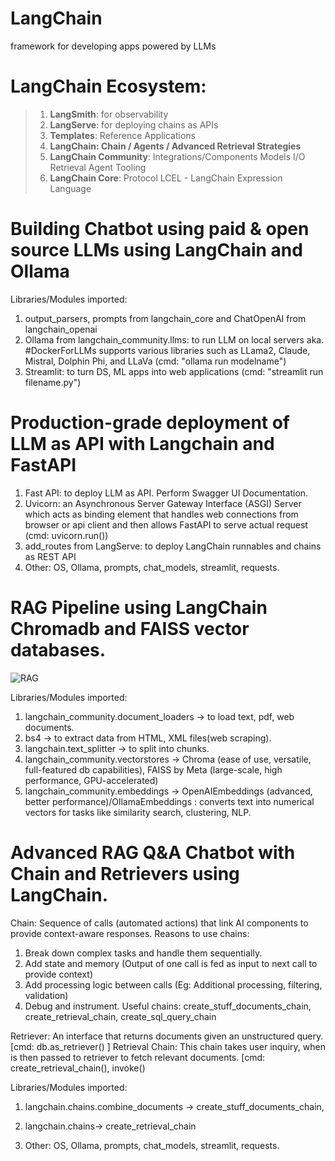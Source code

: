 # LangChain
framework for developing apps powered by LLMs

# **LangChain Ecosystem:**
 >    1. **LangSmith**: for observability
 >    2. **LangServe**: for deploying chains as APIs
 >    3. **Templates**: Reference Applications
 >    4. **LangChain: Chain / Agents / Advanced Retrieval Strategies**
 >    5. **LangChain Community**: Integrations/Components
                    Models I/O
                    Retrieval
                    Agent Tooling
 >    6. **LangChain Core**: Protocol
                    LCEL - LangChain Expression Language

 # Building Chatbot using paid & open source LLMs using LangChain and Ollama
 Libraries/Modules imported: 
1. output_parsers, prompts from langchain_core and ChatOpenAI from langchain_openai
2. Ollama from langchain_community.llms: to run LLM on local servers aka. #DockerForLLMs supports various libraries such as LLama2, Claude, Mistral, Dolphin Phi, and LLaVa (cmd: "ollama run modelname")
3. Streamlit: to turn DS, ML apps into web applications (cmd: "streamlit run filename.py")

 # Production-grade deployment of LLM as API with Langchain and FastAPI
1. Fast API: to deploy LLM as API. Perform Swagger UI Documentation.
2. Uvicorn: an Asynchronous Server Gateway Interface (ASGI) Server which acts as binding element that handles web connections from browser or api client and then allows FastAPI to serve actual request (cmd: uvicorn.run())
3. add_routes from LangServe: to deploy LangChain runnables and chains as REST API
4. Other: OS, Ollama, prompts, chat_models, streamlit, requests.

 # RAG Pipeline using LangChain Chromadb and FAISS vector databases.
![RAG](https://github.com/user-attachments/assets/5ead9382-0ec4-40d8-bc4f-a512b7572b62)

Libraries/Modules imported: 
1. langchain_community.document_loaders -> to load text, pdf, web documents.
2. bs4 -> to extract data from HTML, XML files(web scraping).
3. langchain.text_splitter -> to split into chunks.
4. langchain_community.vectorstores -> Chroma (ease of use, versatile, full-featured db capabilities), FAISS by Meta (large-scale, high performance, GPU-accelerated)
5. langchain_community.embeddings -> OpenAIEmbeddings (advanced, better performance)/OllamaEmbeddings : converts text into numerical vectors for tasks like similarity search, clustering, NLP. 

# Advanced RAG Q&A Chatbot with Chain and Retrievers using LangChain.

Chain: Sequence of calls (automated actions) that link AI components to provide context-aware responses.
Reasons to use chains: 
1. Break down complex tasks and handle them sequentially.
2. Add state and memory (Output of one call is fed as input to next call to provide context)
3. Add processing logic between calls (Eg: Additional processing, filtering, validation)
4. Debug and instrument.
Useful chains: create_stuff_documents_chain, create_retrieval_chain, create_sql_query_chain

Retriever: An interface that returns documents given an unstructured query. [cmd: db.as_retriever() ]
Retrieval Chain: This chain takes user inquiry, when is then passed to retriever to fetch relevant documents. [cmd: create_retrieval_chain(), invoke()

Libraries/Modules imported:
1. langchain.chains.combine_documents -> create_stuff_documents_chain, 
2. langchain.chains-> create_retrieval_chain

6. Other: OS, Ollama, prompts, chat_models, streamlit, requests.
